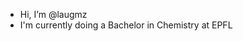 - Hi, I’m @laugmz
- I'm currently doing a Bachelor in Chemistry at EPFL

<!---
laugmz/laugmz is a ✨ special ✨ repository because its `README.md` (this file) appears on your GitHub profile.
You can click the Preview link to take a look at your changes.
--->
